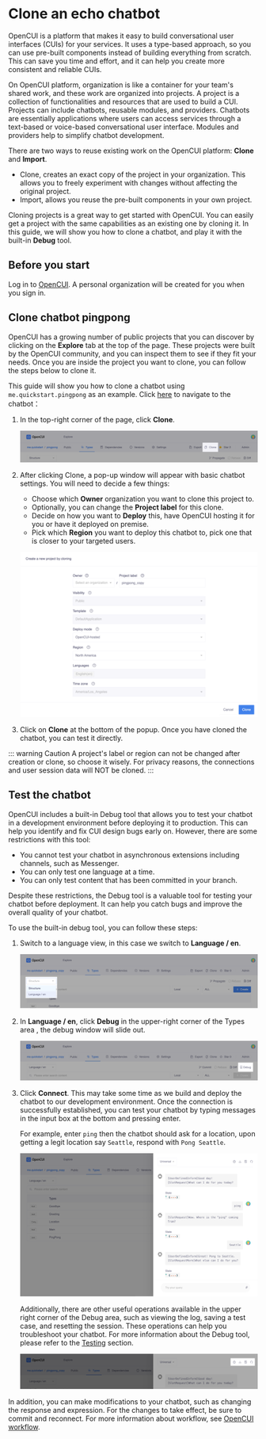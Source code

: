 # Clone an echo chatbot

OpenCUI is a platform that makes it easy to build conversational user interfaces (CUIs) for your services. It uses a type-based approach, so you can use pre-built components instead of building everything from scratch. This can save you time and effort, and it can help you create more consistent and reliable CUIs. 

On OpenCUI platform, organization is like a container for your team's shared work, and these work are organized into projects. A project is a collection of functionalities and resources that are used to build a CUI. Projects can include chatbots, reusable modules, and providers. Chatbots are essentially applications where users can access services through a text-based or voice-based conversational user interface. Modules and providers help to simplify chatbot development. 

There are two ways to reuse existing work on the OpenCUI platform: **Clone** and **Import**. 
- Clone, creates an exact copy of the project in your organization. This allows you to freely experiment with changes without affecting the original project.
- Import, allows you reuse the pre-built components in your own project.

Cloning projects is a great way to get started with OpenCUI. You can easily get a project with the same capabilities as an existing one by cloning it. In this guide, we will show you how to clone a chatbot, and play it with the built-in **Debug** tool.

## Before you start

Log in to [OpenCUI](https://build.opencui.io/login). A personal organization will be created for you when you sign in.

## Clone chatbot pingpong

OpenCUI has a growing number of public projects that you can discover by clicking on the **Explore** tab at the top of the page. These projects were built by the OpenCUI community, and you can inspect them to see if they fit your needs. Once you are inside the project you want to clone, you can follow the steps below to clone it.

This guide will show you how to clone a chatbot using `me.quickstart.pingpong` as an example. Click [here](https://build.opencui.io/org/me.quickstart/agent/pingpong/struct/type) to navigate to the chatbot： 

1. In the top-right corner of the page, click **Clone**. 

    ![enter chatbot](/images/guide/start-with-clone/click_clone.png)

2. After clicking Clone, a pop-up window will appear with basic chatbot settings. You will need to decide a few things: 
   - Choose which **Owner** organization you want to clone this project to.
   - Optionally, you can change the **Project label** for this clone.
   - Decide on how you want to **Deploy** this, have OpenCUI hosting it for you or have it deployed on premise.
   - Pick which **Region** you want to deploy this chatbot to, pick one that is closer to your targeted users.

    ![enter chatbot](/images/guide/start-with-clone/clone.png)

3. Click on **Clone** at the bottom of the popup. Once you have cloned the chatbot, you can test it directly.

::: warning Caution
A project's label or region can not be changed after creation or clone, so choose it wisely. For privacy reasons, the connections and user session data will NOT be cloned.
:::

## Test the chatbot

OpenCUI includes a built-in Debug tool that allows you to test your chatbot in a development environment before deploying it to production. This can help you identify and fix CUI design bugs early on. However, there are some restrictions with this tool:
- You cannot test your chatbot in asynchronous extensions including channels, such as Messenger. 
- You can only test one language at a time.
- You can only test content that has been committed in your branch.

Despite these restrictions, the Debug tool is a valuable tool for testing your chatbot before deployment. It can help you catch bugs and improve the overall quality of your chatbot. 

To use the built-in debug tool, you can follow these steps:
1. Switch to a language view, in this case we switch to **Language / en**. 

   ![try it now](/images/guide/start-with-clone/switch_pingpong_en.png)

2. In **Language / en**, click **Debug** in the upper-right corner of the Types area , the debug window will slide out. 

   ![try it now](/images/guide/start-with-clone/tryitnow_icon.png)

3. Click **Connect**. This may take some time as we build and deploy the chatbot to our development environment. Once the connection is successfully established, you can test your chatbot by typing messages in the input box at the bottom and pressing enter. 
   
   For example, enter `ping` then the chatbot should ask for a location, upon getting a legit location say `Seattle`, respond with `Pong Seattle`. 

   ![pingpong test](/images/guide/start-with-clone/pingpong_test.png)

   Additionally, there are other useful operations available in the upper right corner of the Debug area, such as viewing the log, saving a test case, and resetting the session. These operations can help you troubleshoot your chatbot. For more information about the Debug tool, please refer to the [Testing](../platform/testing.md) section.

   ![operation icon](/images/guide/start-with-clone/operation-icon.png)

In addition, you can make modifications to your chatbot, such as changing the response and expression. For the changes to take effect, be sure to commit and reconnect. For more information about workflow, see [OpenCUI workflow](opencui-flow.md).